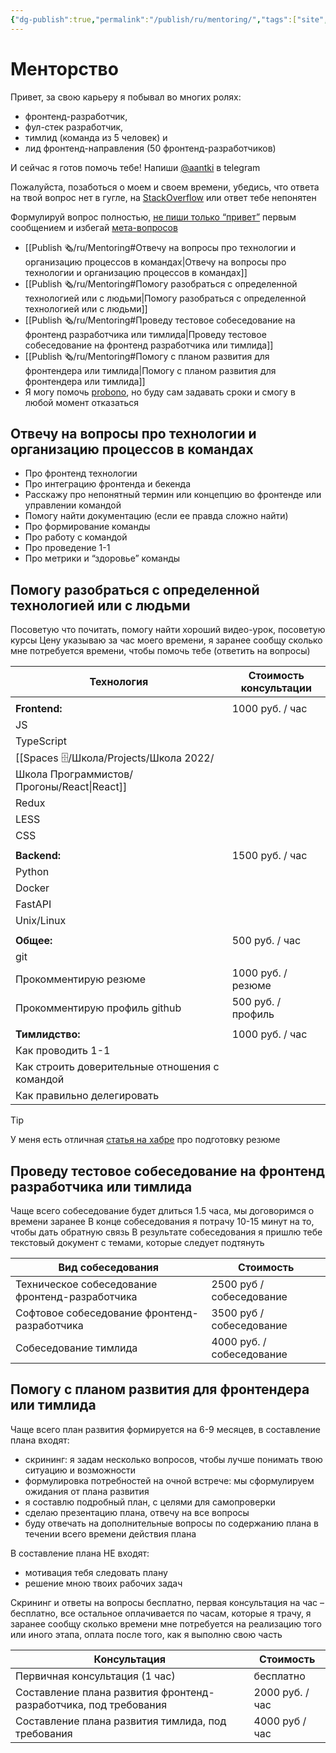 ```yaml
---
{"dg-publish":true,"permalink":"/publish/ru/mentoring/","tags":["site","mentoring"],"updated":"2024-05-13T03:25:01.633+04:00"}
---
```


# Менторство
Привет, за свою карьеру я побывал во многих ролях: 
- фронтенд-разработчик,
- фул-стек разработчик, 
- тимлид (команда из 5 человек) и 
- лид фронтенд-направления (50 фронтенд-разработчиков)

И сейчас я готов помочь тебе!
Напиши [@aantki](https://t.me/aantki) в telegram

Пожалуйста, позаботься о моем и своем времени, убедись, что ответа на твой вопрос нет в гугле, на [StackOverflow](https://stackoverflow.com/) или ответ тебе непонятен

Формулируй вопрос полностью,  [не пиши только “привет”](https://www.nohello.com/) первым сообщением и избегай [мета-вопросов](https://nometa.xyz/) 

- [[Publish 🗞/ru/Mentoring#Отвечу на вопросы про технологии и организацию процессов в командах\|Отвечу на вопросы про технологии и организацию процессов в командах]]
- [[Publish 🗞/ru/Mentoring#Помогу разобраться с определенной технологией или с людьми\|Помогу разобраться с определенной технологией или с людьми]]
- [[Publish 🗞/ru/Mentoring#Проведу тестовое собеседование на фронтенд разработчика или тимлида\|Проведу тестовое собеседование на фронтенд разработчика или тимлида]]
- [[Publish 🗞/ru/Mentoring#Помогу с планом развития для фронтендера или тимлида\|Помогу с планом развития для фронтендера или тимлида]]
- Я могу помочь [probono](https://ru.wikipedia.org/wiki/Pro_bono), но буду сам задавать сроки и смогу в любой момент отказаться

## Отвечу на вопросы про технологии и организацию процессов в командах
- Про фронтенд технологии
- Про интеграцию фронтенда и бекенда
- Расскажу про непонятный термин или концепцию во фронтенде или управлении командой
- Помогу найти документацию (если ее правда сложно найти)
- Про формирование команды
- Про работу с командой
- Про проведение 1-1 
- Про метрики и “здоровье” команды

## Помогу разобраться с определенной технологией или с людьми
Посоветую что почитать, помогу найти хороший видео-урок, посоветую курсы
Цену указываю за час моего времени, я заранее сообщу сколько мне потребуется времени, чтобы помочь тебе (ответить на вопросы)


| Технология                                     | Стоимость консультации |
| ---------------------------------------------- | ---------------------- |
|                                                |                        |
| **Frontend:**                                  | 1000 руб. / час        |
| JS                                             |                        |
| TypeScript                                     |                        |
| [[Spaces 🗄/Школа/Projects/Школа 2022/Школа Программистов/Прогоны/React\|React]]                                      |                        |
| Redux                                          |                        |
| LESS                                           |                        |
| CSS                                            |                        |
|                                                |                        |
| **Backend:**                                   | 1500 руб. / час        |
| Python                                         |                        |
| Docker                                         |                        |
| FastAPI                                        |                        |
| Unix/Linux                                     |                        |
|                                                |                        |
| **Общее:**                                     | 500 руб. / час         |
| git                                            |                        |
| Прокомментирую резюме                          | 1000 руб. / резюме                       |
| Прокомментирую профиль github                  | 500 руб. / профиль                       |
|                                                |                        |
| **Тимлидство:**                                | 1000 руб. / час        |
| Как проводить 1-1                              |                        |
| Как строить доверительные отношения с командой |                        |
| Как правильно делегировать                     |                        |

> [!TIP] 
> У меня есть отличная [статья на хабре](https://habr.com/ru/company/hh/blog/710446/) про подготовку резюме


## Проведу тестовое собеседование на фронтенд разработчика или тимлида
Чаще всего собеседование будет длиться 1.5 часа, мы договоримся о времени заранее
В конце собеседования я потрачу 10-15 минут на то, чтобы дать обратную связь
В результате собеседования я пришлю тебе текстовый документ с темами, которые следует подтянуть

| Вид собеседования                                | Стоимость      |
| ------------------------------------------------ | -------------- |
| Техническое собеседование  фронтенд-разработчика | 2500 руб / собеседование |
| Софтовое собеседование фронтенд-разработчика     | 3500 руб / собеседование |
| Собеседование тимлида                            | 4000 руб. / собеседование               |

## Помогу с планом развития для фронтендера или тимлида
Чаще всего план развития формируется на 6-9 месяцев, в составление плана входят:
- скрининг: я задам несколько вопросов, чтобы лучше понимать твою ситуацию и возможности
- формулировка потребностей на очной встрече: мы сформулируем ожидания от плана развития
- я составлю подробный план, с целями для самопроверки
- сделаю презентацию плана, отвечу на все вопросы
- буду отвечать на дополнительные вопросы по содержанию плана в течении всего времени действия плана

В составление плана НЕ входят:
- мотивация тебя следовать плану
- решение мною твоих рабочих задач

Скрининг и ответы на вопросы бесплатно, первая консультация на час – бесплатно, все остальное оплачивается по часам, которые я трачу, я заранее сообщу сколько времени мне потребуется на реализацию того или иного этапа, оплата после того, как я выполню свою часть

| Консультация                                                         | Стоимость       |
| -------------------------------------------------------------------- | --------------- |
| Первичная консультация (1 час)                                       | бесплатно       |
| Составление плана развития фронтенд-разработчика, под требования | 2000 руб. / час |
| Составление плана развития тимлида, под требования               | 4000 руб / час                |
